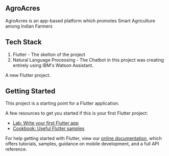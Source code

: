 ## AgroAcres

AgroAcres is an app-based platform which promotes Smart Agriculture among Indian Farmers

## Tech Stack

1. Flutter - The skelton of the project
2. Natural Language Processing - The Chatbot in this project was creating entirely using IBM's Watson Assistant.

A new Flutter project.

## Getting Started

This project is a starting point for a Flutter application.

A few resources to get you started if this is your first Flutter project:

- [Lab: Write your first Flutter app](https://flutter.dev/docs/get-started/codelab)
- [Cookbook: Useful Flutter samples](https://flutter.dev/docs/cookbook)

For help getting started with Flutter, view our
[online documentation](https://flutter.dev/docs), which offers tutorials,
samples, guidance on mobile development, and a full API reference.
